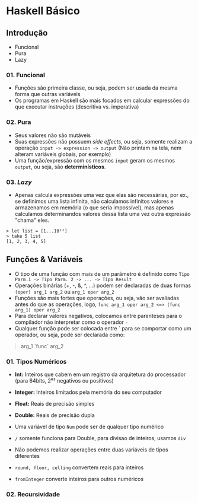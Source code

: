 # Haskell Básico

## Introdução

 - Funcional
 - Pura
 - Lazy

### 01. Funcional
 - Funções são primeira classe, ou seja, podem ser usada da mesma forma que outras variáveis
 - Os programas em Haskell são mais focados em calcular expressões do que executar instruções (descritiva vs. imperativa)

### 02. Pura
 - Seus valores não são mutáveis
 - Suas expressões não possuem *side effects*, ou seja, somente realizam a operação `input -> expression -> output` (Não printam na tela, nem alteram variáveis globais, por exemplo)
 - Uma função/expressão com os mesmos `input` geram os mesmos `output`, ou seja, são **determinísticos**.

### 03. *Lazy*
 - Apenas calcula expressões uma vez que elas são necessárias, por ex., se definimos uma lista infinita, não calculamos infinitos valores e armazenamos em memória (o que seria impossível), mas apenas calculamos determinandos valores dessa lista uma vez outra expressão "chama" eles.

 ```{haskell}
> let list = [1...10¹²]
> take 5 list
[1, 2, 3, 4, 5]
```

## Funções & Variáveis

 - O tipo de uma função com mais de um parâmetro é definido como `Tipo Parm.1 -> Tipo Parm. 2 -> ... -> Tipo Result`
 - Operações binárias (+, -, &, ^, ...) podem ser declaradas de duas formas `(oper) arg_1 arg_2` ou `arg_1 oper arg_2`
 - Funções são mais fortes que operações, ou seja, vão ser avaliadas antes do que as operações, logo, `func arg_1 oper arg_2 <=> (func arg_1) oper arg_2`
 - Para declarar valores negativos, colocamos entre parenteses para o compilador não interpretar como o operador `-`
 - Qualquer função pode ser colocada entre \` para se comportar como um operador, ou seja, pode ser declarada como:
> arg_1 \`func\` arg_2


### 01. Tipos Numéricos
 - **Int:** Inteiros que cabem em um registro da arquitetura do processador (para 64bits, 2⁶³ negativos ou positivos)
 - **Integer:** Inteiros limitados pela memória do seu computador
 - **Float:** Reais de precisão simples
 - **Double:** Reais de precisão dupla

 - Uma variável de tipo `Num` pode ser de qualquer tipo numérico
 - `/` somente funciona para Double, para divisao de inteiros, usamos `div`
 - Não podemos realizar operações entre duas variáveis de tipos diferentes
 - `round, floor, celling` convertem reais para inteiros
 - `fromInteger` converte inteiros para outros numéricos

### 02. Recursividade


 
